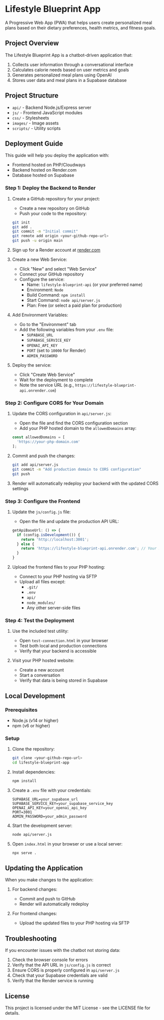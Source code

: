 # Lifestyle Blueprint App

A Progressive Web App (PWA) that helps users create personalized meal plans based on their dietary preferences, health metrics, and fitness goals.

## Project Overview

The Lifestyle Blueprint App is a chatbot-driven application that:

1. Collects user information through a conversational interface
2. Calculates calorie needs based on user metrics and goals
3. Generates personalized meal plans using OpenAI
4. Stores user data and meal plans in a Supabase database

## Project Structure

- `api/` - Backend Node.js/Express server
- `js/` - Frontend JavaScript modules
- `css/` - Stylesheets
- `images/` - Image assets
- `scripts/` - Utility scripts

## Deployment Guide

This guide will help you deploy the application with:
- Frontend hosted on PHP/Cloudways
- Backend hosted on Render.com
- Database hosted on Supabase

### Step 1: Deploy the Backend to Render

1. Create a GitHub repository for your project:
   - Create a new repository on GitHub
   - Push your code to the repository:
   ```bash
   git init
   git add .
   git commit -m "Initial commit"
   git remote add origin <your-github-repo-url>
   git push -u origin main
   ```

2. Sign up for a Render account at [render.com](https://render.com)

3. Create a new Web Service:
   - Click "New" and select "Web Service"
   - Connect your GitHub repository
   - Configure the service:
     - Name: `lifestyle-blueprint-api` (or your preferred name)
     - Environment: `Node`
     - Build Command: `npm install`
     - Start Command: `node api/server.js`
     - Plan: Free (or select a paid plan for production)

4. Add Environment Variables:
   - Go to the "Environment" tab
   - Add the following variables from your `.env` file:
     - `SUPABASE_URL`
     - `SUPABASE_SERVICE_KEY`
     - `OPENAI_API_KEY`
     - `PORT` (set to `10000` for Render)
     - `ADMIN_PASSWORD`

5. Deploy the service:
   - Click "Create Web Service"
   - Wait for the deployment to complete
   - Note the service URL (e.g., `https://lifestyle-blueprint-api.onrender.com`)

### Step 2: Configure CORS for Your Domain

1. Update the CORS configuration in `api/server.js`:
   - Open the file and find the CORS configuration section
   - Add your PHP hosted domain to the `allowedDomains` array:
   ```javascript
   const allowedDomains = [
     'https://your-php-domain.com'
   ];
   ```

2. Commit and push the changes:
   ```bash
   git add api/server.js
   git commit -m "Add production domain to CORS configuration"
   git push
   ```

3. Render will automatically redeploy your backend with the updated CORS settings

### Step 3: Configure the Frontend

1. Update the `js/config.js` file:
   - Open the file and update the production API URL:
   ```javascript
   getApiBaseUrl: () => {
     if (config.isDevelopment()) {
       return 'http://localhost:3001';
     } else {
       return 'https://lifestyle-blueprint-api.onrender.com'; // Your Render URL
     }
   }
   ```

2. Upload the frontend files to your PHP hosting:
   - Connect to your PHP hosting via SFTP
   - Upload all files except:
     - `.git/`
     - `.env`
     - `api/`
     - `node_modules/`
     - Any other server-side files

### Step 4: Test the Deployment

1. Use the included test utility:
   - Open `test-connection.html` in your browser
   - Test both local and production connections
   - Verify that your backend is accessible

2. Visit your PHP hosted website:
   - Create a new account
   - Start a conversation
   - Verify that data is being stored in Supabase

## Local Development

### Prerequisites

- Node.js (v14 or higher)
- npm (v6 or higher)

### Setup

1. Clone the repository:
   ```bash
   git clone <your-github-repo-url>
   cd lifestyle-blueprint-app
   ```

2. Install dependencies:
   ```bash
   npm install
   ```

3. Create a `.env` file with your credentials:
   ```
   SUPABASE_URL=your_supabase_url
   SUPABASE_SERVICE_KEY=your_supabase_service_key
   OPENAI_API_KEY=your_openai_api_key
   PORT=3001
   ADMIN_PASSWORD=your_admin_password
   ```

4. Start the development server:
   ```bash
   node api/server.js
   ```

5. Open `index.html` in your browser or use a local server:
   ```bash
   npx serve .
   ```

## Updating the Application

When you make changes to the application:

1. For backend changes:
   - Commit and push to GitHub
   - Render will automatically redeploy

2. For frontend changes:
   - Upload the updated files to your PHP hosting via SFTP

## Troubleshooting

If you encounter issues with the chatbot not storing data:

1. Check the browser console for errors
2. Verify that the API URL in `js/config.js` is correct
3. Ensure CORS is properly configured in `api/server.js`
4. Check that your Supabase credentials are valid
5. Verify that the Render service is running

## License

This project is licensed under the MIT License - see the LICENSE file for details.